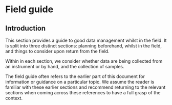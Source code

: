 
# Field guide 

## Introduction

This section provides a guide to good data management whilst in the field. It is split into three distinct sections: planning beforehand, whilst in the field, and things to consider upon return from the field. 

Within in each section, we consider whether data are being collected from an instrument or by hand, and the collection of samples. 

The field guide often refers to the earlier part of this document for information or guidance on a particular topic. We assume the reader is familiar with these earlier sections and recommend returning to the relevant sections when coming across these references to have a full grasp of the context. 